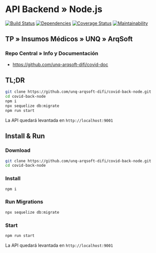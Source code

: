 # API Backend » Node.js

[![Build Status](https://img.shields.io/travis/unq-arqsoft-difi/covid-back-node/master?logo=travis)](https://travis-ci.org/unq-arqsoft-difi/covid-back-node)
[![Dependencies](https://img.shields.io/david/unq-arqsoft-difi/covid-back-node.svg)](https://david-dm.org/unq-arqsoft-difi/covid-back-node)
[![Coverage Status](https://img.shields.io/coveralls/github/unq-arqsoft-difi/covid-back-node/master?logo=coveralls)](https://coveralls.io/github/unq-arqsoft-difi/covid-back-node?branch=master)
[![Maintainability](https://img.shields.io/codeclimate/maintainability/unq-arqsoft-difi/covid-back-node?logo=code-climate)](https://codeclimate.com/github/unq-arqsoft-difi/covid-back-node/maintainability)

## TP » Insumos Médicos » UNQ » ArqSoft

### Repo Central » Info y Documentación

* <https://github.com/unq-arqsoft-difi/covid-doc>

## TL;DR

```sh
git clone https://github.com/unq-arqsoft-difi/covid-back-node.git
cd covid-back-node
npm i
npx sequelize db:migrate
npm run start
```

La API quedará levantada en `http://localhost:9001`

## Install & Run

### Download

```sh
git clone https://github.com/unq-arqsoft-difi/covid-back-node.git
cd covid-back-node
```

### Install

```sh
npm i
```

### Run Migrations

```sh
npx sequelize db:migrate
```

### Start

```sh
npm run start
```

La API quedará levantada en `http://localhost:9001`
